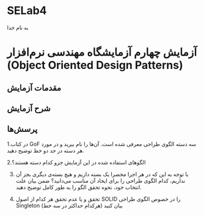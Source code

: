 # SELab4
به نام خدا

# آزمایش چهارم آزمایشگاه مهندسی نرم‌افزار (Object Oriented Design Patterns)
## مقدمات آزمایش

## شرح آزمایش

## پرسش‌ها

1.در کتاب GoF سه دسته الگوی طراحی معرفی شده است. آن‌ها را نام ببرید و در مورد هر دسته در حد دو خط توضیح دهید.




2.الگوهای استفاده شده در این آزمایش جزو کدام دسته هستند؟



3. با توجه به این که در هر اجرا محصرا یک بسته داریم و هیچ بسته‌ی دیگری بجز آن نداریم، کدام الگوی طراحی را برای ایحاد آن مناسب می‌دانید؟ ضمن بیان علت انتخاب خود، نحوه تحقق الگو را به طور کامل توضیح دهید.


4. تحقق و یا عدم تحقق هر کدام از اصول SOLID را در خصوص الگوی طراحی Singleton بیان کنید (هرکدام حداکثر در سه خط)


